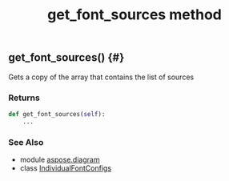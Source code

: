 ﻿---
title: get_font_sources method
second_title: Aspose.Diagram for Python via .NET API References
description: 
type: docs
weight: 20
url: /python-net/aspose.diagram/individualfontconfigs/get_font_sources/
is_root: false
---

## get_font_sources() {#}

Gets a copy of the array that contains the list of sources

### Returns 





```python
def get_font_sources(self):
    ...
```





### See Also
* module [aspose.diagram](../../)
* class [IndividualFontConfigs](/diagram/python-net/aspose.diagram/individualfontconfigs)
